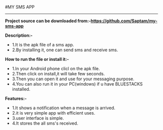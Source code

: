 #MY SMS APP
***********

**Project source can be downloaded from:-https://github.com/Saptam/my-sms-app**

**<p>Description:-</p>**
* 1.It is the apk file of a sms app.
* 2.By installing it, one can send sms and receive sms.

**<p>How to run the file or install it:-</p>**
* 1.In your Android phone clicl on the apk file.
* 2.Then click on install,it will take few seconds.
* 3.Then you can open it and use for  your messaging purpose.
* 4.You can also run it in your PC(windows) if u have BLUESTACKS installed.


**<p>Features:-</p>**
*  1.It shows a notification when a message is arrived.
* 2.it is very simple app with efficient uses.
* 3.user interface is simple.
* 4.It stores the all sms's received.


